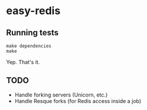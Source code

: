 easy-redis
==========

Running tests
-------------

    make dependencies
    make

Yep. That's it.

TODO
----

* Handle forking servers (Unicorn, etc.)
* Handle Resque forks (for Redis access inside a job)

